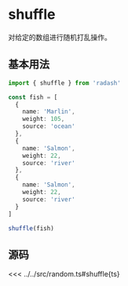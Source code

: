 # shuffle

对给定的数组进行随机打乱操作。

## 基本用法

```ts
import { shuffle } from 'radash'

const fish = [
  {
    name: 'Marlin',
    weight: 105,
    source: 'ocean'
  },
  {
    name: 'Salmon',
    weight: 22,
    source: 'river'
  },
  {
    name: 'Salmon',
    weight: 22,
    source: 'river'
  }
]

shuffle(fish)
```

## 源码

<<< ../../src/random.ts#shuffle{ts}
